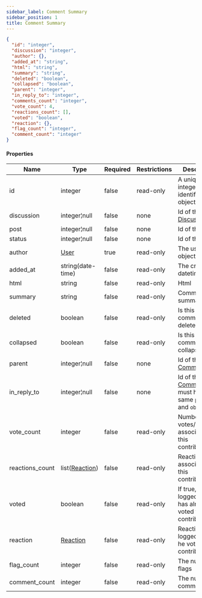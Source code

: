 ```yaml
---
sidebar_label: Comment Summary
sidebar_position: 1
title: Comment Summary
---
```


```json
{
  "id": "integer",
  "discussion": "integer",
  "author": {},
  "added_at": "string",
  "html": "string",
  "summary": "string",
  "deleted": "boolean",
  "collapsed": "boolean",
  "parent": "integer",
  "in_reply_to": "integer",
  "comments_count": "integer",
  "vote_count": 4,
  "reactions_count": [],
  "voted": "boolean",
  "reaction": {},
  "flag_count": "integer",
  "comment_count": "integer"
}

```

#### Properties

| Name            | Type                                                     | Required | Restrictions | Description                                                                                                   |
|-----------------|----------------------------------------------------------|----------|--------------|---------------------------------------------------------------------------------------------------------------|
| id              | integer                                                  | false    | read-only    | A unique integer value identifying this  object                                                               |
| discussion      | integer¦null                                             | false    | none         | Id of the [Discussion](/docs/apireference/v2/schemas/discussion)                                              |
| post            | integer¦null                                             | false    | none         | Id of the [Post](/docs/apireference/v2/schemas/post)                                                          |
| status          | integer¦null                                             | false    | none         | Id of the [Status](/docs/apireference/v2/schemas/status)                                                      |
| author          | [User](/docs/apireference/v2/schemas/user)               | true     | read-only    | The user object                                                                                               |
| added_at        | string(date-time)                                        | false    | read-only    | The creation datetime                                                                                         |
| html            | string                                                   | false    | read-only    | Html                                                                                                          |
| summary         | string                                                   | false    | read-only    | Comment summary                                                                                               |
| deleted         | boolean                                                  | false    | read-only    | Is this comment deleted                                                                                       |
| collapsed       | boolean                                                  | false    | read-only    | Is this comment collapsed                                                                                     |
| parent          | integer¦null                                             | false    | none         | Id of the parent [Comment](/docs/apireference/v2/schemas/comment)                                             |
| in_reply_to     | integer¦null                                             | false    | none         | Id of the reply [Comment](/docs/apireference/v2/schemas/comment), it must have the same `parent` and `object` |
| vote_count      | integer                                                  | false    | read-only    | Number of votes/reactions associated to this contribution                                                     |
| reactions_count | list([Reaction](/docs/apireference/v2/schemas/reaction)) | false    | read-only    | Reactions associated to this contribution                                                                     |
| voted           | boolean                                                  | false    | read-only    | If true, the logged user has already voted this contribution                                                  |
| reaction        | [Reaction](/docs/apireference/v2/schemas/reaction)       | false    | read-only    | Reaction of the logged user (if he voted this contribution)                                                   |
| flag_count      | integer                                                  | false    | read-only    | The number of flags                                                                                           |
| comment_count   | integer                                                  | false    | read-only    | The number of comments                                                                                        |
